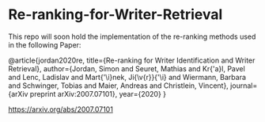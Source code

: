 # Re-ranking-for-Writer-Retrieval

This repo will soon hold the implementation of the re-ranking methods used in the following Paper:

@article{jordan2020re,   title={Re-ranking for Writer Identification and Writer Retrieval},   author={Jordan, Simon and Seuret, Mathias and Kr{\'a}l, Pavel and Lenc, Ladislav and Mart{\'\i}nek, Ji{\v{r}}{\'\i} and Wiermann, Barbara and Schwinger, Tobias and Maier, Andreas and Christlein, Vincent},   journal={arXiv preprint arXiv:2007.07101},   year={2020} } 

https://arxiv.org/abs/2007.07101
